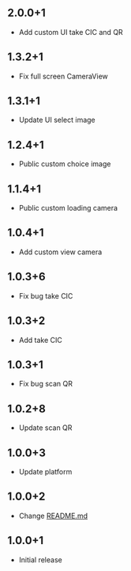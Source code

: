 ## 2.0.0+1

* Add custom UI take CIC and QR

## 1.3.2+1

* Fix full screen CameraView

## 1.3.1+1

* Update UI select image

## 1.2.4+1

* Public custom choice image

## 1.1.4+1

* Public custom loading camera

## 1.0.4+1

* Add custom view camera

## 1.0.3+6

* Fix bug take CIC

## 1.0.3+2

* Add take CIC

## 1.0.3+1

* Fix bug scan QR

## 1.0.2+8

* Update scan QR

## 1.0.0+3

* Update platform

## 1.0.0+2

* Change [README.md](README.md)

## 1.0.0+1

* Initial release